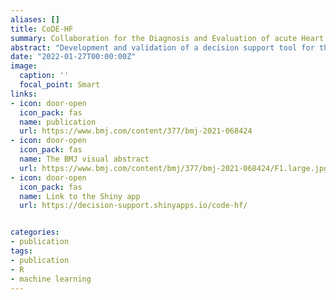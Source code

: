 ```yaml
---
aliases: []
title: CoDE-HF 
summary: Collaboration for the Diagnosis and Evaluation of acute Heart Failure
abstract: "Development and validation of a decision support tool for the diagnosis of acute heart failure: systematic review, meta-analysis, and modelling study published in *The BMJ*"
date: "2022-01-27T00:00:00Z"
image:
  caption: ''
  focal_point: Smart
links:
- icon: door-open
  icon_pack: fas
  name: publication
  url: https://www.bmj.com/content/377/bmj-2021-068424
- icon: door-open
  icon_pack: fas
  name: The BMJ visual abstract
  url: https://www.bmj.com/content/bmj/377/bmj-2021-068424/F1.large.jpg
- icon: door-open
  icon_pack: fas
  name: Link to the Shiny app
  url: https://decision-support.shinyapps.io/code-hf/


categories:
- publication
tags:
- publication
- R
- machine learning
---
```

